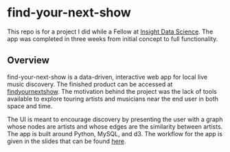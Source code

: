 # find-your-next-show

This repo is for a project I did while a Fellow at [Insight Data Science](http://www.insightdatascience.com).  The app was completed in three weeks from initial concept to full functionality.

## Overview

find-your-next-show is a data-driven, interactive web app for local live music discovery.  The finished product can be accessed at [findyournextshow](http://www.findyournextshow.com).  The motivation behind the project was the lack of tools available to explore touring artists and musicians near the end user in both space and time.

The UI is meant to encourage discovery by presenting the user with a graph whose nodes are artists and whose edges are the similarity between artists. The app is built around Python, MySQL, and d3.  The workflow for the app is given in the slides that can be found [here](http://www.findyournextshow.com/static/slides.pdf).